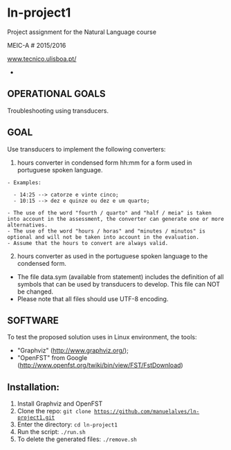 ln-project1
============

Project assignment for the Natural Language course 

MEIC-A # 2015/2016

www.tecnico.ulisboa.pt/ 

-
OPERATIONAL GOALS
-
Troubleshooting using transducers.

GOAL
-
Use transducers to implement the following converters:

  1. hours converter in condensed form hh:mm for a form used in portuguese spoken language. 
  
    - Examples:

      - 14:25 --> catorze e vinte cinco;
      - 10:15 --> dez e quinze ou dez e um quarto;
      
    - The use of the word "fourth / quarto" and "half / meia" is taken into account in the assessment, the converter can generate one or more alternatives.
    - The use of the word "hours / horas" and "minutes / minutos" is optional and will not be taken into account in the evaluation.
    - Assume that the hours to convert are always valid.

  2. hours converter as used in the portuguese spoken language to the condensed form.

 
- The file data.sym (available from statement) includes the definition of all symbols that can be used by transducers to develop. This file can NOT be changed.
- Please note that all files should use UTF-8 encoding.

SOFTWARE
-
To test the proposed solution uses in Linux environment, the tools:

  - "Graphviz" (http://www.graphviz.org/);
  - "OpenFST" from Google (http://www.openfst.org/twiki/bin/view/FST/FstDownload)

Installation:
-

  1. Install Graphviz and OpenFST
  2. Clone the repo: <code>git clone https://github.com/manuelalves/ln-project1.git</code>
  3. Enter the directory: <code>cd ln-project1</code>
  4. Run the script: <code>./run.sh</code>
  5. To delete the generated files: <code>./remove.sh</code>
